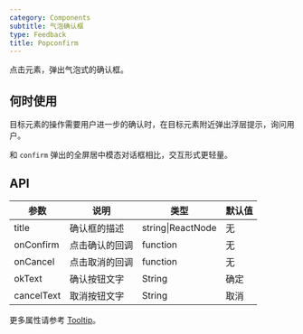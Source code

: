 ```yaml
---
category: Components
subtitle: 气泡确认框
type: Feedback
title: Popconfirm
---
```


点击元素，弹出气泡式的确认框。

## 何时使用

目标元素的操作需要用户进一步的确认时，在目标元素附近弹出浮层提示，询问用户。

和 `confirm` 弹出的全屏居中模态对话框相比，交互形式更轻量。

## API

| 参数      | 说明                                     | 类型          | 默认值 |
|-----------|------------------------------------------|---------------|--------|
| title     | 确认框的描述                             | string\|ReactNode | 无     |
| onConfirm | 点击确认的回调                           | function      | 无     |
| onCancel  | 点击取消的回调                           | function      | 无     |
| okText    | 确认按钮文字                              | String        | 确定   |
| cancelText| 取消按钮文字                              | String        | 取消   |

更多属性请参考 [Tooltip](/components/tooltip-cn/#API)。
